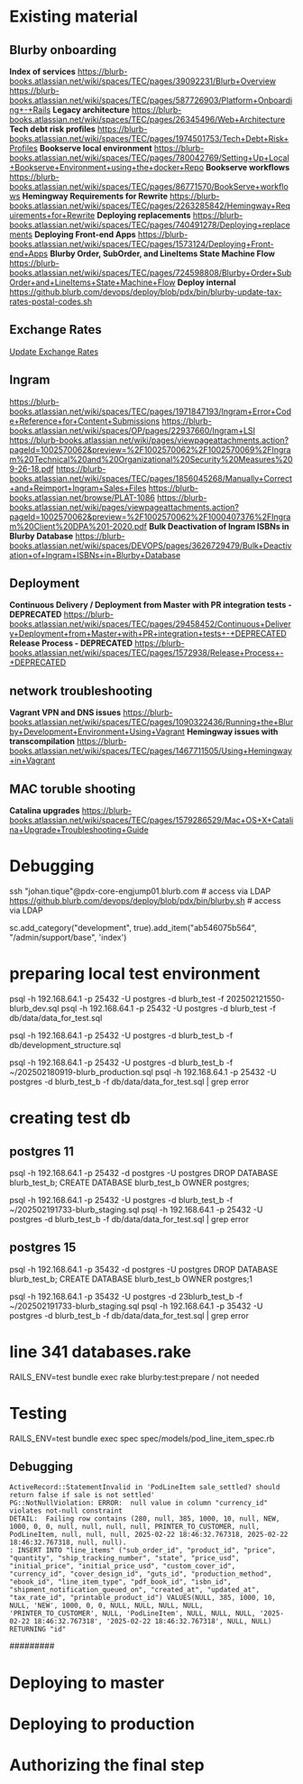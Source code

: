 # Existing material
## Blurby onboarding
**Index of services**
https://blurb-books.atlassian.net/wiki/spaces/TEC/pages/39092231/Blurb+Overview
https://blurb-books.atlassian.net/wiki/spaces/TEC/pages/587726903/Platform+Onboarding+-+Rails
**Legacy architecture**
https://blurb-books.atlassian.net/wiki/spaces/TEC/pages/26345496/Web+Architecture
**Tech debt risk profiles**
https://blurb-books.atlassian.net/wiki/spaces/TEC/pages/1974501753/Tech+Debt+Risk+Profiles
**Bookserve local environment**
https://blurb-books.atlassian.net/wiki/spaces/TEC/pages/780042769/Setting+Up+Local+Bookserve+Environment+using+the+docker+Repo
**Bookserve workflows**
https://blurb-books.atlassian.net/wiki/spaces/TEC/pages/86771570/BookServe+workflows
**Hemingway Requirements for Rewrite**
https://blurb-books.atlassian.net/wiki/spaces/TEC/pages/2263285842/Hemingway+Requirements+for+Rewrite
**Deploying replacements**
https://blurb-books.atlassian.net/wiki/spaces/TEC/pages/740491278/Deploying+replacements
**Deploying Front-end Apps**
https://blurb-books.atlassian.net/wiki/spaces/TEC/pages/1573124/Deploying+Front-end+Apps
**Blurby Order, SubOrder, and LineItems State Machine Flow**
https://blurb-books.atlassian.net/wiki/spaces/TEC/pages/724598808/Blurby+Order+SubOrder+and+LineItems+State+Machine+Flow
**Deploy internal**
https://github.blurb.com/devops/deploy/blob/pdx/bin/blurby-update-tax-rates-postal-codes.sh

## Exchange Rates
[Update Exchange Rates](https://blurb-books.atlassian.net/wiki/spaces/TEC/pages/1572992/Update+Exchange+Rates)

## Ingram
https://blurb-books.atlassian.net/wiki/spaces/TEC/pages/1971847193/Ingram+Error+Code+Reference+for+Content+Submissions
https://blurb-books.atlassian.net/wiki/spaces/OP/pages/22937660/Ingram+LSI
https://blurb-books.atlassian.net/wiki/pages/viewpageattachments.action?pageId=1002570062&preview=%2F1002570062%2F1002570069%2FIngram%20Technical%20and%20Organizational%20Security%20Measures%209-26-18.pdf
https://blurb-books.atlassian.net/wiki/spaces/TEC/pages/1856045268/Manually+Correct+and+Reimport+Ingram+Sales+Files
https://blurb-books.atlassian.net/browse/PLAT-1086
https://blurb-books.atlassian.net/wiki/pages/viewpageattachments.action?pageId=1002570062&preview=%2F1002570062%2F1000407376%2FIngram%20Client%20DPA%201-2020.pdf
**Bulk Deactivation of Ingram ISBNs in Blurby Database**
https://blurb-books.atlassian.net/wiki/spaces/DEVOPS/pages/3626729479/Bulk+Deactivation+of+Ingram+ISBNs+in+Blurby+Database

## Deployment
**Continuous Delivery / Deployment from Master with PR integration tests - DEPRECATED**
https://blurb-books.atlassian.net/wiki/spaces/TEC/pages/29458452/Continuous+Delivery+Deployment+from+Master+with+PR+integration+tests+-+DEPRECATED
**Release Process - DEPRECATED**
https://blurb-books.atlassian.net/wiki/spaces/TEC/pages/1572938/Release+Process+-+DEPRECATED


## network troubleshooting
**Vagrant VPN and DNS issues**
https://blurb-books.atlassian.net/wiki/spaces/TEC/pages/1090322436/Running+the+Blurby+Development+Environment+Using+Vagrant
**Hemingway issues with transcompilation**
https://blurb-books.atlassian.net/wiki/spaces/TEC/pages/1467711505/Using+Hemingway+in+Vagrant
## MAC toruble shooting
**Catalina upgrades**
https://blurb-books.atlassian.net/wiki/spaces/TEC/pages/1579286529/Mac+OS+X+Catalina+Upgrade+Troubleshooting+Guide


# Debugging
ssh "johan.tique"@pdx-core-engjump01.blurb.com # access via LDAP
https://github.blurb.com/devops/deploy/blob/pdx/bin/blurby.sh # access via LDAP

sc.add_category("development", true).add_item("ab546075b564", "/admin/support/base", 'index')

# preparing local test environment

psql -h 192.168.64.1 -p 25432 -U postgres -d blurb_test -f 202502121550-blurb_dev.sql
psql -h 192.168.64.1 -p 25432 -U postgres -d blurb_test -f db/data/data_for_test.sql

psql -h 192.168.64.1 -p 25432 -U postgres -d blurb_test_b -f db/development_structure.sql

psql -h 192.168.64.1 -p 25432 -U postgres -d blurb_test_b -f ~/202502180919-blurb_production.sql
psql -h 192.168.64.1 -p 25432 -U postgres -d blurb_test_b -f db/data/data_for_test.sql | grep error

# creating test db
## postgres 11
psql -h 192.168.64.1 -p 25432 -d postgres -U postgres
DROP DATABASE blurb_test_b;
CREATE DATABASE blurb_test_b OWNER postgres;

psql -h 192.168.64.1 -p 25432 -U postgres -d blurb_test_b -f ~/202502191733-blurb_staging.sql
psql -h 192.168.64.1 -p 25432 -U postgres -d blurb_test_b -f db/data/data_for_test.sql | grep error

## postgres 15
psql -h 192.168.64.1 -p 35432 -d postgres -U postgres
DROP DATABASE blurb_test_b;
CREATE DATABASE blurb_test_b OWNER postgres;1

psql -h 192.168.64.1 -p 35432 -U postgres -d 23blurb_test_b -f ~/202502191733-blurb_staging.sql
psql -h 192.168.64.1 -p 35432 -U postgres -d blurb_test_b -f db/data/data_for_test.sql | grep error

# line 341 databases.rake
RAILS_ENV=test bundle exec rake blurby:test:prepare / not needed

# Testing
RAILS_ENV=test bundle exec spec spec/models/pod_line_item_spec.rb

## Debugging

```
ActiveRecord::StatementInvalid in 'PodLineItem sale_settled? should return false if sale is not settled'
PG::NotNullViolation: ERROR:  null value in column "currency_id" violates not-null constraint
DETAIL:  Failing row contains (280, null, 385, 1000, 10, null, NEW, 1000, 0, 0, null, null, null, null, PRINTER_TO_CUSTOMER, null, PodLineItem, null, null, null, 2025-02-22 18:46:32.767318, 2025-02-22 18:46:32.767318, null, null).
: INSERT INTO "line_items" ("sub_order_id", "product_id", "price", "quantity", "ship_tracking_number", "state", "price_usd", "initial_price", "initial_price_usd", "custom_cover_id", "currency_id", "cover_design_id", "guts_id", "production_method", "ebook_id", "line_item_type", "pdf_book_id", "isbn_id", "shipment_notification_queued_on", "created_at", "updated_at", "tax_rate_id", "printable_product_id") VALUES(NULL, 385, 1000, 10, NULL, 'NEW', 1000, 0, 0, NULL, NULL, NULL, NULL, 'PRINTER_TO_CUSTOMER', NULL, 'PodLineItem', NULL, NULL, NULL, '2025-02-22 18:46:32.767318', '2025-02-22 18:46:32.767318', NULL, NULL) RETURNING "id"
```


#########

# Deploying to master
# Deploying to production
# Authorizing the final step

###